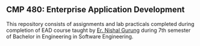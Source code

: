 ## CMP 480: Enterprise Application Development
This repository consists of assignments and lab practicals completed during completion of EAD course taught by [Er. Nishal Gurung](https://github.com/nishalgurung4) during 7th semester of Bachelor in Engineering in Software Engineering.
